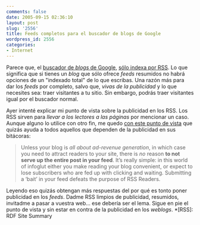 ```yaml
---
comments: false
date: 2005-09-15 02:36:10
layout: post
slug: '2556'
title: Feeds completos para el buscador de blogs de Google
wordpress_id: 2556
categories:
- Internet
---
```


Parece que, el [buscador de _blogs_ de Google](http://www.google.com/blogsearch), [sólo indexa por RSS](http://blog.softtechvc.com/2005/09/googlesearch_is.html). Lo que significa que si tienes un _blog_ que sólo ofrece _feeds_ resumidos no habrá opciones de un "indexado total" de lo que escribas. Una razón más para dar los _feeds_ por completo, salvo que, _vivas de la publicidad_ y lo que necesites sea: traer visitantes a tu sitio. Sin embargo, podrás traer visitantes igual por el buscador normal.





Ayer intenté explicar mi punto de vista sobre la publicidad en los RSS. Los RSS sirven para _llevar a los lectores a las páginas_ por mencionar un caso. Aunque alguno lo utilice con otro fin, me quedo [con este punto de vista](http://www.zoliblog.com/blog/_archives/2005/9/14/1227123.html) que quizás ayuda a todos aquellos que dependen de la publicidad en sus bitácoras:





> Unless your blog is _all about ad-revenue generation_, in which case you need to attract readers to your site, there is _no_ reason **to not serve up the entire post in your feed**. It’s really simple: in this world of infoglut either you make reading your blog convenient, or expect to lose subscribers who are fed up with clicking and waiting. Submitting a ‘bait’ in your feed defeats the purpose of RSS Readers.





Leyendo eso quizás obtengan más respuestas del por qué es tonto poner publicidad en los _feeds_. Dadme RSS limpios de publicidad, resumidos, invitadme a pasar a vuestra web... ese debería ser el lema. Sigue en pie el punto de vista y sin estar en contra de la publicidad en los _weblogs_.
  *[RSS]: RDF Site Summary
